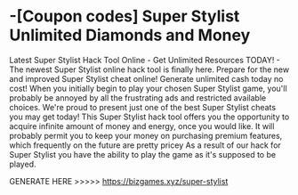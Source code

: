 # -[Coupon codes] Super Stylist Unlimited Diamonds and Money

Latest Super Stylist Hack Tool Online - Get Unlimited Resources TODAY! - The newest Super Stylist online hack tool is finally here. Prepare for the new and improved Super Stylist cheat online! Generate unlimited cash today no cost! When you initially begin to play your chosen Super Stylist game, you'll probably be annoyed by all the frustrating ads and restricted available choices. We're proud to present just one of the best Super Stylist cheats you may get today! This Super Stylist hack tool offers you the opportunity to acquire infinite amount of money and energy, once you would like. It will probably permit you to keep your money on purchasing premium features, which frequently on the future are pretty pricey As a result of our hack for Super Stylist you have the ability to play the game as it's supposed to be played.

GENERATE HERE >>>>> https://bizgames.xyz/super-stylist
